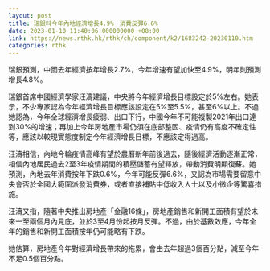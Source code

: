 ```yaml
---
layout: post
title: 瑞銀料今年內地經濟增長4.9%　消費反彈6.6%
date: 2023-01-10 11:40:06.000000000 +08:00
link: https://news.rthk.hk/rthk/ch/component/k2/1683242-20230110.htm
categories: rthk
---
```


瑞銀預測，中國去年經濟按年增長2.7%，今年增速有望加快至4.9%，明年則預測增長4.8%。

瑞銀首席中國經濟學家汪濤建議，中央將今年經濟增長目標設定於5%左右。她表示，不少專家認為今年經濟增長目標應該設定在5%至5.5%，甚至6%以上。不過她認為，今年全球經濟增長疲弱、出口下行，中國今年不可能複製2021年出口達到30%的增速；再加上今年房地產市場仍須在底部整固、疫情仍有高度不確定性等，應該以較現實態度制定今年經濟增長目標，不應該定得過高。

汪濤相信，內地今輪疫情高峰有望於農曆新年前後過去，隨後經濟活動逐漸正常，相信內地居民過去2至3年疫情期間的積壓儲蓄有望釋放，帶動消費明顯復蘇。她預測，內地去年消費按年下跌0.6%，今年可能反彈6.6%，又認為市場需要留意中央會否於全國大範圍派發消費券，或者直接補貼中低收入人士以及小微企等驚喜措施。

汪濤又指，隨著中央推出房地產「金融16條」，房地產銷售和新開工面積有望於未來一至兩個月內見底，並於3至4月份起按月反彈。不過，由於基數效應，今年全年的銷售和新開工面積按年仍可能略有下跌。

她估算，房地產今年對經濟增長帶來的拖累，會由去年超過3個百分點，減至今年不足0.5個百分點。
